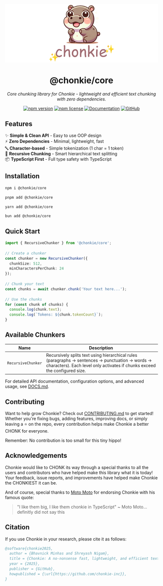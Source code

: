 <div align="center">

![Chonkie Logo](../../assets/chonkie_logo_br_transparent_bg.png)

# @chonkie/core

_Core chunking library for Chonkie - lightweight and efficient text chunking with zero dependencies._

[![npm version](https://img.shields.io/npm/v/@chonkie/core)](https://www.npmjs.com/package/@chonkie/core)
[![npm license](https://img.shields.io/npm/l/@chonkie/core)](https://www.npmjs.com/package/@chonkie/core)
[![Documentation](https://img.shields.io/badge/docs-DOCS.md-blue.svg)](./DOCS.md)
[![GitHub](https://img.shields.io/badge/github-chonkie--ts-black.svg?logo=github)](https://github.com/chonkie-inc/chonkie-ts)

</div>

## Features
✨ **Simple & Clean API** - Easy to use OOP design</br>
⚡ **Zero Dependencies** - Minimal, lightweight, fast</br>
🔤 **Character-based** - Simple tokenization (1 char = 1 token)</br>
🎯 **Recursive Chunking** - Smart hierarchical text splitting</br>
📦 **TypeScript First** - Full type safety with TypeScript</br>

## Installation

```bash
npm i @chonkie/core
```

```bash
pnpm add @chonkie/core
```

```bash
yarn add @chonkie/core
```

```bash
bun add @chonkie/core
```

## Quick Start

```typescript
import { RecursiveChunker } from '@chonkie/core';

// Create a chunker
const chunker = new RecursiveChunker({
  chunkSize: 512,
  minCharactersPerChunk: 24
});

// Chunk your text
const chunks = await chunker.chunk('Your text here...');

// Use the chunks
for (const chunk of chunks) {
  console.log(chunk.text);
  console.log(`Tokens: ${chunk.tokenCount}`);
}
```

## Available Chunkers

| Name | Description |
|------|-------------|
| `RecursiveChunker` | Recursively splits text using hierarchical rules (paragraphs → sentences → punctuation → words → characters). Each level only activates if chunks exceed the configured size. |

For detailed API documentation, configuration options, and advanced usage, see [DOCS.md](./DOCS.md).

## Contributing

Want to help grow Chonkie? Check out [CONTRIBUTING.md](../../CONTRIBUTING.md) to get started! Whether you're fixing bugs, adding features, improving docs, or simply leaving a ⭐️ on the repo, every contribution helps make Chonkie a better CHONK for everyone.

Remember: No contribution is too small for this tiny hippo!

## Acknowledgements

Chonkie would like to CHONK its way through a special thanks to all the users and contributors who have helped make this library what it is today! Your feedback, issue reports, and improvements have helped make Chonkie the CHONKIEST it can be.

And of course, special thanks to [Moto Moto](https://www.youtube.com/watch?v=I0zZC4wtqDQ&t=5s) for endorsing Chonkie with his famous quote:
> "I like them big, I like them chonkie in TypeScript" ~ Moto Moto... definitly did not say this

## Citation

If you use Chonkie in your research, please cite it as follows:

```bibtex
@software{chonkie2025,
  author = {Bhavnick Minhas and Shreyash Nigam},
  title = {Chonkie: A no-nonsense fast, lightweight, and efficient text chunking library},
  year = {2025},
  publisher = {GitHub},
  howpublished = {\url{https://github.com/chonkie-inc}},
}
```
